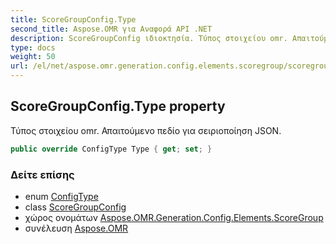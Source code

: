 ```yaml
---
title: ScoreGroupConfig.Type
second_title: Aspose.OMR για Αναφορά API .NET
description: ScoreGroupConfig ιδιοκτησία. Τύπος στοιχείου omr. Απαιτούμενο πεδίο για σειριοποίηση JSON.
type: docs
weight: 50
url: /el/net/aspose.omr.generation.config.elements.scoregroup/scoregroupconfig/type/
---
```

## ScoreGroupConfig.Type property

Τύπος στοιχείου omr. Απαιτούμενο πεδίο για σειριοποίηση JSON.

```csharp
public override ConfigType Type { get; set; }
```

### Δείτε επίσης

* enum [ConfigType](../../../aspose.omr.generation.config.enums/configtype/)
* class [ScoreGroupConfig](../)
* χώρος ονομάτων [Aspose.OMR.Generation.Config.Elements.ScoreGroup](../../scoregroupconfig/)
* συνέλευση [Aspose.OMR](../../../)


